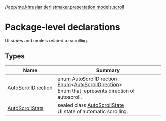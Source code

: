 //[app](../../index.md)/[me.khruslan.tierlistmaker.presentation.models.scroll](index.md)

# Package-level declarations

UI states and models related to scrolling.

## Types

| Name | Summary |
|---|---|
| [AutoScrollDirection](-auto-scroll-direction/index.md) | enum [AutoScrollDirection](-auto-scroll-direction/index.md) : [Enum](https://kotlinlang.org/api/latest/jvm/stdlib/kotlin/-enum/index.html)&lt;[AutoScrollDirection](-auto-scroll-direction/index.md)&gt; <br>Enum that represents direction of autoscroll. |
| [AutoScrollState](-auto-scroll-state/index.md) | sealed class [AutoScrollState](-auto-scroll-state/index.md)<br>UI state of automatic scrolling. |

